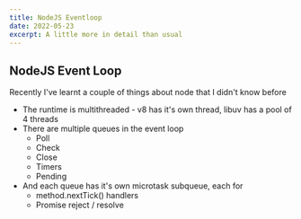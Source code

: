 ```yaml
---
title: NodeJS Eventloop
date: 2022-05-23
excerpt: A little more in detail than usual
---
```


## NodeJS Event Loop
Recently I've learnt a couple of things about node that I didn't know before



- The runtime is multithreaded - v8 has it's own thread, libuv has a pool of 4 threads
- There are multiple queues in the event loop
	- Poll
	- Check
	- Close
	- Timers
	- Pending
- And each queue has it's own microtask subqueue, each for
	- method.nextTick() handlers
	- Promise reject / resolve